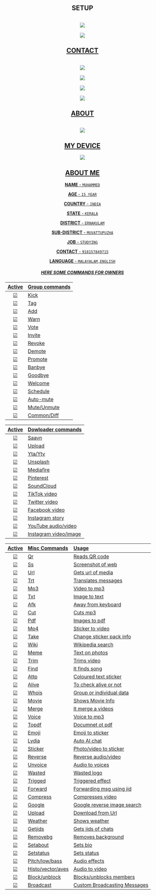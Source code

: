 </a>
</p>
<div align="center">
 <p align="center">

## SETUP

<br>
   <a href="https://replit.com/@muhammed-userbot/taurus-user-bot"><img src="https://img.shields.io/badge/-SCAN%20THE%20REPLIT-black?style=for-the-badge&logo=replit&logoColor=white">
   <br>
   
<br>
   <a href="https://heroku.com/deploy?template=https://github.com/muhammed-usrbot/bot"><img src="https://img.shields.io/badge/-DEPLOY%20ON%20HEROKU-634988?style=for-the-badge&logo=heroku&logoColor=white">
   <br>



## CONTACT

<br>
   <a href="http://www.instagram.com/taurus.efx"><img src="https://img.shields.io/badge/-INSTAGRAM-C00F85?style=for-the-badge&logo=instagram&logoColor=white">
   <br>
<br>
   <a href="http://www.wa.me/918157849715"><img src="https://img.shields.io/badge/-WHATSAPP-30D14D?style=for-the-badge&logo=whatsapp&logoColor=white">
   <br>
<br>
   <a href="http://www.t.me/taurus_sir"><img src="https://img.shields.io/badge/-TELEGRAM-blue?style=for-the-badge&logo=telegram&logoColor=white">
   <br>
<br>
   <a href="http://www.github.com/muhammed-usrbot"><img src="https://img.shields.io/badge/-GITHUB-black?style=for-the-badge&logo=github&logoColor=white">
   <br>





## ABOUT

<br>
   <a href="%%%%%%%%%%%%%%%%%"><img src="https://img.shields.io/badge/-VISIT OUR SITE-red?style=for-the-badge&logo=&logoColor=black">





## MY DEVICE

 <a href=""><img src="https://img.shields.io/badge/-Huawei nova 3i-white?style=for-the-badge&logo=HUAWEI&logoColor=black">
   <br>



## ABOUT ME

 **NAME**         - `MUHAMMED`

 **AGE**          - `15 YEAR`

 **COUNTRY**      - `INDIA`

 **STATE**        - `KERALA`

 **DISTRICT**     - `ERNAKULAM`

 **SUB-DISTRICT** - `MUVATTUPUZHA`

 **JOB**          - `STUDYING`

 **CONTACT**     - `918157849715`
   
 **LANGUAGE**        - `MALAYALAM,ENGLISH`


##### HERE SOME COMMANDS FOR OWNERS



| Active | Group commands |
| :----: | :------------- |
|   ☑   | Kick           |
|   ☑   | Tag            |
|   ☑   | Add            |
|   ☑   | Warn           |
|   ☑   | Vote           |
|   ☑   | Invite         |
|   ☑   | Revoke         |
|   ☑   | Demote         |
|   ☑   | Promote        |
|   ☑   | Banbye         |
|   ☑   | Goodbye        |
|   ☑   | Welcome        |
|   ☑   | Schedule       |
|   ☑   | Auto-mute      |
|   ☑   | Mute/Unmute    |
|   ☑   | Common/Diff    |

| Active | Dowloader commands    |
| :----: | :-------------------- |
|   ☑   | Saavn                 |
|   ☑   | Upload                |
|   ☑   | Yta/Ytv               |
|   ☑   | Unsplash              |
|   ☑   | Mediafire             |
|   ☑   | Pinterest             |
|   ☑   | SoundCloud            |
|   ☑   | TikTok video          |
|   ☑   | Twitter video         |
|   ☑   | Facebook video        |
|   ☑   | Instagram story       |
|   ☑   | YouTube audio/video   |
|   ☑   | Instagram video/image |

| Active | Misc Commands     | Usage                        |
| :----: | :---------------- | :--------------------------- |
|   ☑   | Qr                | Reads QR code                |
|   ☑   | Ss                | Screenshot of web            |
|   ☑   | Url               | Gets url of media            |
|   ☑   | Trt               | Translates messages          |
|   ☑   | Mp3               | Video to mp3                 |
|   ☑   | Txt               | Image to text                |
|   ☑   | Afk               | Away from keyboard           |
|   ☑   | Cut               | Cuts mp3                     |
|   ☑   | Pdf               | Images to pdf                |
|   ☑   | Mp4               | Sticker to video             |
|   ☑   | Take              | Change sticker pack info     |
|   ☑   | Wiki              | Wikipedia search             |
|   ☑   | Meme              | Text on photos               |
|   ☑   | Trim              | Trims video                  |
|   ☑   | Find              | It finds song                |
|   ☑   | Attp              | Coloured text sticker        |
|   ☑   | Alive             | To check alive or not        |
|   ☑   | Whois             | Group or individual data     |
|   ☑   | Movie             | Shows Movie Info             |
|   ☑   | Merge             | It merge a videos            |
|   ☑   | Voice             | Voice to mp3                 |
|   ☑   | Topdf             | Documnet ot pdf              |
|   ☑   | Emoji             | Emoji to sticker             |
|   ☑   | Lydia             | Auto AI chat                 |
|   ☑   | Sticker           | Photo/video to sticker       |
|   ☑   | Reverse           | Reverse audio/video          |
|   ☑   | Unvoice           | Audio to voices              |
|   ☑   | Wasted            | Wasted logo                  |
|   ☑   | Trigged           | Triggered effect             |
|   ☑   | Forward           | Forwarding msg using jid     |
|   ☑   | Compress          | Compresses video             |
|   ☑   | Google            | Google reverse image search  |
|   ☑   | Upload            | Download from Url            |
|   ☑   | Weather           | Shows weather                |
|   ☑   | Getjids           | Gets jids of chats           |
|   ☑   | Removebg          | Removes background           |
|   ☑   | Setabout          | Sets bio                     |
|   ☑   | Setstatus         | Sets status                  |
|   ☑   | Pitch/low/bass    | Audio effects                |
|   ☑   | Histo/vector/aves | Audio to video               |
|   ☑   | Block/unblock     | Blocks/unblocks members      |
|   ☑   | Broadcast         | Custom Broadcasting Messages |


